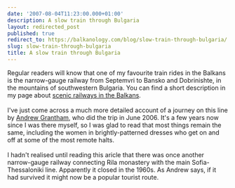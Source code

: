 ```yaml
---
date: '2007-08-04T11:23:00.000+01:00'
description: A slow train through Bulgaria
layout: redirected_post
published: true
redirect_to: https://balkanology.com/blog/slow-train-through-bulgaria/
slug: slow-train-through-bulgaria
title: A slow train through Bulgaria
---
```


Regular readers will know that one of my favourite train rides in the Balkans is the narrow-gauge railway from Septemvri to Bansko and Dobrinishte, in the mountains of southwestern Bulgaria. You can find a short description in my page about <a href="http://www.balkanology.com/overview/article_scenicrailways.html">scenic railways in the Balkans</a>.<br /><br />I've just come across a much more detailed account of a journey on this line by <a href="http://ccgi.ajg41.plus.com/bulgarian-narrow-gauge/">Andrew Grantham</a>, who did the trip in June 2006. It's a few years now since I was there myself, so I was glad to read that most things remain the same, including the women in brightly-patterned dresses who get on and off at some of the most remote halts.<br /><br />I hadn't realised until reading this aricle that there was once another narrow-gauge railway connecting Rila monastery with the main Sofia-Thessaloniki line. Apparently it closed in the 1960s. As Andrew says, if it had survived it might now be a popular tourist route.
